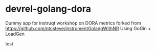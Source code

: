 # devrel-golang-dora
Dummy app for instruqt workshop on DORA metrics forked from https://github.com/ntcsteve/instrumentGolangWithNR
Using GoGin + LoadGen

test
